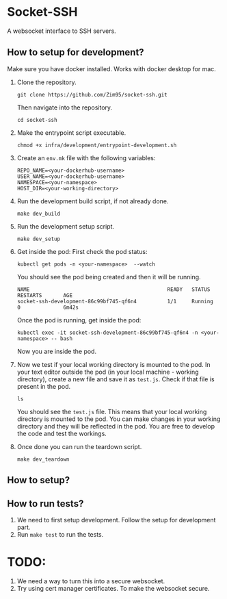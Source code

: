 # Socket-SSH
A websocket interface to SSH servers.


## How to setup for development?
Make sure you have docker installed. Works with docker desktop for mac.
1. Clone the repository.
    ```
    git clone https://github.com/Zim95/socket-ssh.git
    ```
    Then navigate into the repository.
    ```
    cd socket-ssh
    ```

2. Make the entrypoint script executable.
    ```
    chmod +x infra/development/entrypoint-development.sh
    ```

3. Create an `env.mk` file with the following variables:
    ```
    REPO_NAME=<your-dockerhub-username>
    USER_NAME=<your-dockerhub-username>
    NAMESPACE=<your-namespace>
    HOST_DIR=<your-working-directory>
    ```

4. Run the development build script, if not already done.
    ```
    make dev_build
    ```

5. Run the development setup script.
    ```
    make dev_setup
    ```

6. Get inside the pod:
    First check the pod status:
    ```
    kubectl get pods -n <your-namespace>  --watch
    ```
    You should see the pod being created and then it will be running.
    ```
    NAME                                             READY   STATUS    RESTARTS       AGE
    socket-ssh-development-86c99bf745-qf6n4          1/1     Running   0              6m42s
    ```
    Once the pod is running, get inside the pod:
    ```
    kubectl exec -it socket-ssh-development-86c99bf745-qf6n4 -n <your-namespace> -- bash
    ```
    Now you are inside the pod.

7. Now we test if your local working directory is mounted to the pod.
    In your text editor outside the pod (in your local machine - working directory), create a new file and save it as `test.js`. Check if that file is present in the pod.
    ```
    ls
    ```
    You should see the `test.js` file.
    This means that your local working directory is mounted to the pod. You can make changes in your working directory and they will be reflected in the pod.
    You are free to develop the code and test the workings.

8. Once done you can run the teardown script.
    ```
    make dev_teardown
    ```


## How to setup?


## How to run tests?
1. We need to first setup development. Follow the setup for development part.
2. Run `make test` to run the tests.




# TODO:
1. We need a way to turn this into a secure websocket.
2. Try using cert manager certificates. To make the websocket secure.